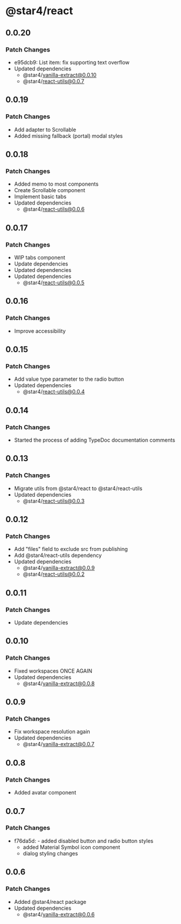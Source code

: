 # @star4/react

## 0.0.20

### Patch Changes

- e95dcb9: List item: fix supporting text overflow
- Updated dependencies
  - @star4/vanilla-extract@0.0.10
  - @star4/react-utils@0.0.7

## 0.0.19

### Patch Changes

- Add adapter to Scrollable
- Added missing fallback (portal) modal styles

## 0.0.18

### Patch Changes

- Added memo to most components
- Create Scrollable component
- Implement basic tabs
- Updated dependencies
  - @star4/react-utils@0.0.6

## 0.0.17

### Patch Changes

- WIP tabs component
- Update dependencies
- Updated dependencies
- Updated dependencies
  - @star4/react-utils@0.0.5

## 0.0.16

### Patch Changes

- Improve accessibility

## 0.0.15

### Patch Changes

- Add value type parameter to the radio button
- Updated dependencies
  - @star4/react-utils@0.0.4

## 0.0.14

### Patch Changes

- Started the process of adding TypeDoc documentation comments

## 0.0.13

### Patch Changes

- Migrate utils from @star4/react to @star4/react-utils
- Updated dependencies
  - @star4/react-utils@0.0.3

## 0.0.12

### Patch Changes

- Add "files" field to exclude src from publishing
- Add @star4/react-utils dependency
- Updated dependencies
  - @star4/vanilla-extract@0.0.9
  - @star4/react-utils@0.0.2

## 0.0.11

### Patch Changes

- Update dependencies

## 0.0.10

### Patch Changes

- Fixed workspaces ONCE AGAIN
- Updated dependencies
  - @star4/vanilla-extract@0.0.8

## 0.0.9

### Patch Changes

- Fix workspace resolution again
- Updated dependencies
  - @star4/vanilla-extract@0.0.7

## 0.0.8

### Patch Changes

- Added avatar component

## 0.0.7

### Patch Changes

- f76da5d: - added disabled button and radio button styles
  - added Material Symbol icon component
  - dialog styling changes

## 0.0.6

### Patch Changes

- Added @star4/react package
- Updated dependencies
  - @star4/vanilla-extract@0.0.6
